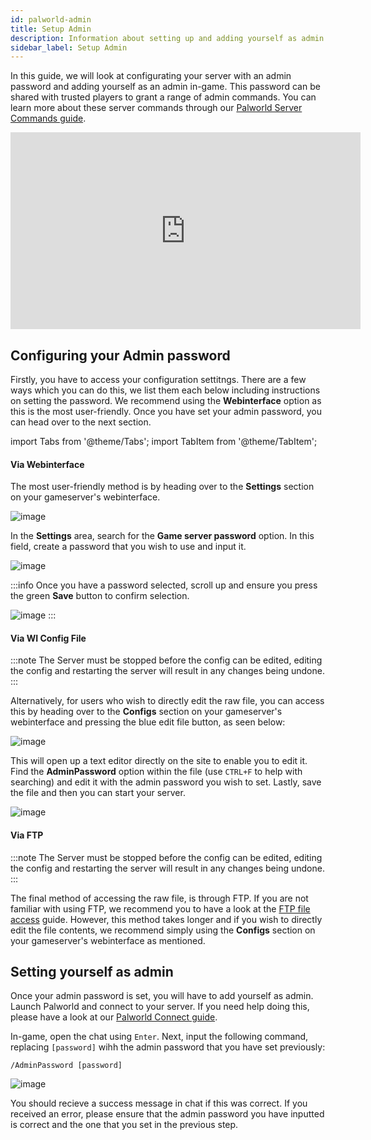 ```yaml
---
id: palworld-admin
title: Setup Admin
description: Information about setting up and adding yourself as admin for a Palworld server from ZAP-Hosting - ZAP-Hosting.com documentation
sidebar_label: Setup Admin
---
```


In this guide, we will look at configurating your server with an admin password and adding yourself as an admin in-game. This password can be shared with trusted players to grant a range of admin commands. You can learn more about these server commands through our [Palworld Server Commands guide](palworld-server-commands.md).

<iframe width="560" height="315" src="https://www.youtube.com/embed/SDZC4-FEdNM" title="YouTube video player" frameborder="0" allow="accelerometer; autoplay; clipboard-write; encrypted-media; gyroscope; picture-in-picture" allowfullscreen></iframe>

## Configuring your Admin password

Firstly, you have to access your configuration settitngs. There are a few ways which you can do this, we list them each below including instructions on setting the password. We recommend using the **Webinterface** option as this is the most user-friendly. Once you have set your admin password, you can head over to the next section.

import Tabs from '@theme/Tabs';
import TabItem from '@theme/TabItem';

<Tabs>
<TabItem value="settings" label="Via Webinterface" default>

#### Via Webinterface

The most user-friendly method is by heading over to the **Settings** section on your gameserver's webinterface.

![image](https://github.com/zaphosting/docs/assets/42719082/5e65fc4a-45ec-4696-8170-e7c6384dac8d)

In the **Settings** area, search for the **Game server password** option. In this field, create a password that you wish to use and input it.

![image](https://github.com/zaphosting/docs/assets/42719082/dadbd22b-2fd9-42e1-be71-f6d28a3f2938)

:::info
Once you have a password selected, scroll up and ensure you press the green **Save** button to confirm selection.

![image](https://github.com/zaphosting/docs/assets/42719082/5a4f5ab1-8079-4b20-96a6-36e4aca2e28e)
:::

</TabItem>

<TabItem value="configs" label="Via WI Config file">

#### Via WI Config File

:::note
The Server must be stopped before the config can be edited, editing the config and restarting the server will result in any changes being undone.
:::

Alternatively, for users who wish to directly edit the raw file, you can access this by heading over to the **Configs** section on your gameserver's webinterface and pressing the blue edit file button, as seen below:

![image](https://github.com/zaphosting/docs/assets/42719082/53c8acad-7347-4c3e-85bf-5ae0ad423fc6)

This will open up a text editor directly on the site to enable you to edit it. Find the **AdminPassword** option within the file (use `CTRL+F` to help with searching) and edit it with the admin password you wish to set. Lastly, save the file and then you can start your server.

![image](https://github.com/zaphosting/docs/assets/42719082/d86376b8-1a41-4fb0-b8cd-8570ddcaa9ae)

</TabItem>

<TabItem value="ftp" label="Via FTP">

#### Via FTP

:::note
The Server must be stopped before the config can be edited, editing the config and restarting the server will result in any changes being undone.
:::

The final method of accessing the raw file, is through FTP. If you are not familiar with using FTP, we recommend you to have a look at the [FTP file access](gameserver-ftpaccess.md) guide. However, this method takes longer and if you wish to directly edit the file contents, we recommend simply using the **Configs** section on your gameserver's webinterface as mentioned.

</TabItem>
</Tabs>

## Setting yourself as admin

Once your admin password is set, you will have to add yourself as admin. Launch Palworld and connect to your server. If you need help doing this, please have a look at our [Palworld Connect guide](palworld-connect.md).

In-game, open the chat using `Enter`. Next, input the following command, replacing `[password]` wihh the admin password that you have set previously:

```
/AdminPassword [password]
```

![image](https://github.com/zaphosting/docs/assets/42719082/2f6e3ee7-e83f-4b71-87dc-d36f9b8c7340)

You should recieve a success message in chat if this was correct. If you received an error, please ensure that the admin password you have inputted is correct and the one that you set in the previous step.